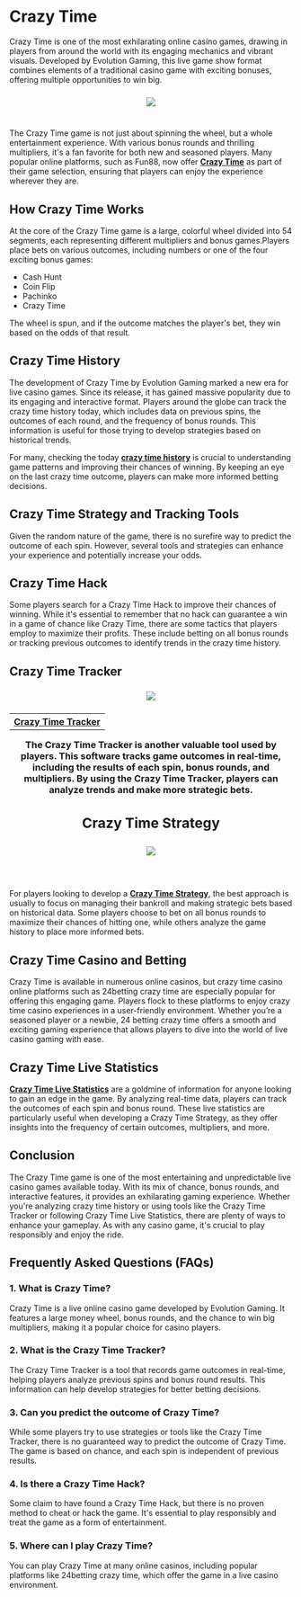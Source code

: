 # Crazy Time<!-- omit in toc -->

Crazy Time is one of the most exhilarating online casino games, drawing in players from around the world with its engaging mechanics and vibrant visuals. Developed by Evolution Gaming, this live game show format combines elements of a traditional casino game with exciting bonuses, offering multiple opportunities to win big.

<h3 align=center>
<img src='https://simiarora.in/wp-content/uploads/2024/09/crazy-time.webp'>
</h3>
<h3 align=center>
<table align=center> <tr>
</tr></table></h3> 

The Crazy Time game is not just about spinning the wheel, but a whole entertainment experience. With various bonus rounds and thrilling multipliers, it's a fan favorite for both new and seasoned players. Many popular online platforms, such as Fun88, now offer <a href="https://link.fun88-india.com/fun88-crazy-time"><b>Crazy Time</b></a> as part of their game selection, ensuring that players can enjoy the experience wherever they are.

<h2>How Crazy Time Works</h2>
At the core of the Crazy Time game is a large, colorful wheel divided into 54 segments, each representing different multipliers and bonus games.Players place bets on various outcomes, including numbers or one of the four exciting bonus games:
<ul>
  
 <li>Cash Hunt </li>
 <li>Coin Flip</li>
 <li>Pachinko</li>
 <li>Crazy Time </li>
</ul>
The wheel is spun, and if the outcome matches the player's bet, they win based on the odds of that result.

<h2>Crazy Time History</h2>

The development of Crazy Time by Evolution Gaming marked a new era for live casino games. Since its release, it has gained massive popularity due to its engaging and interactive format. Players around the globe can track the crazy time history today, which includes data on previous spins, the outcomes of each round, and the frequency of bonus rounds. This information is useful for those trying to develop strategies based on historical trends.

For many, checking the today <a href="https://link.fun88-india.com/blog-crazy-time-history"><b>crazy time history</b></a> is crucial to understanding game patterns and improving their chances of winning. By keeping an eye on the last crazy time outcome, players can make more informed betting decisions.

<h2>Crazy Time Strategy and Tracking Tools</h2>

Given the random nature of the game, there is no surefire way to predict the outcome of each spin. However, several tools and strategies can enhance your experience and potentially increase your odds.

<h2>Crazy Time Hack</h2>

Some players search for a Crazy Time Hack to improve their chances of winning. While it's essential to remember that no hack can guarantee a win in a game of chance like Crazy Time, there are some tactics that players employ to maximize their profits. These include betting on all bonus rounds or tracking previous outcomes to identify trends in the crazy time history.

<h2>Crazy Time Tracker</h2>
<h3 align=center>
<img src='https://www.yolo247.co/blog/wp-content/uploads/2023/03/CrazyTimeTracker.png'>
<h3 align=center>
<table align=center> <tr>
      <th scope="col"><a href="https://link.fun88-india.com/blog-crazy-time-tracker">Crazy Time Tracker</th>
 </tr><table/></h3>

The Crazy Time Tracker is another valuable tool used by players. This software tracks game outcomes in real-time, including the results of each spin, bonus rounds, and multipliers. By using the Crazy Time Tracker, players can analyze trends and make more strategic bets.

<h2>Crazy Time Strategy</h2>

<h3 align=center>
<img src='https://playcrazytime.in/wp-content/uploads/2023/12/Crazy-Time-Strategy.webp'>
</h3>
<h3 align=center>
<table align=center> <tr>
</tr></table></h3> 

For players looking to develop a <a href="https://link.fun88-india.com/blog-crazy-time-strategy-and-tips"><b>Crazy Time Strategy</b></a>, the best approach is usually to focus on managing their bankroll and making strategic bets based on historical data. Some players choose to bet on all bonus rounds to maximize their chances of hitting one, while others analyze the game history to place more informed bets.

<h2>Crazy Time Casino and Betting</h2>

Crazy Time is available in numerous online casinos, but crazy time casino online platforms such as 24betting crazy time are especially popular for offering this engaging game. Players flock to these platforms to enjoy crazy time casino experiences in a user-friendly environment. Whether you’re a seasoned player or a newbie, 24 betting crazy time offers a smooth and exciting gaming experience that allows players to dive into the world of live casino gaming with ease.

<h2>Crazy Time Live Statistics</h2>

<a href="https://link.fun88-india.com/blog-crazy-time-statistics"><b>Crazy Time Live Statistics</b></a> are a goldmine of information for anyone looking to gain an edge in the game. By analyzing real-time data, players can track the outcomes of each spin and bonus round. These live statistics are particularly useful when developing a Crazy Time Strategy, as they offer insights into the frequency of certain outcomes, multipliers, and more.

<h2>Conclusion</h2>
The Crazy Time game is one of the most entertaining and unpredictable live casino games available today. With its mix of chance, bonus rounds, and interactive features, it provides an exhilarating gaming experience. Whether you're analyzing crazy time history or using tools like the Crazy Time Tracker or following Crazy Time Live Statistics, there are plenty of ways to enhance your gameplay. As with any casino game, it's crucial to play responsibly and enjoy the ride.


<h2>Frequently Asked Questions (FAQs)</h2>

<h3>1. What is Crazy Time?</h3>
Crazy Time is a live online casino game developed by Evolution Gaming. It features a large money wheel, bonus rounds, and the chance to win big multipliers, making it a popular choice for casino players.

<h3>2. What is the Crazy Time Tracker?</h3>
The Crazy Time Tracker is a tool that records game outcomes in real-time, helping players analyze previous spins and bonus round results. This information can help develop strategies for better betting decisions.

<h3>3. Can you predict the outcome of Crazy Time?</h3>
While some players try to use strategies or tools like the Crazy Time Tracker, there is no guaranteed way to predict the outcome of Crazy Time. The game is based on chance, and each spin is independent of previous results.

<h3>4. Is there a Crazy Time Hack?</h3>
Some claim to have found a Crazy Time Hack, but there is no proven method to cheat or hack the game. It's essential to play responsibly and treat the game as a form of entertainment.

<h3>5. Where can I play Crazy Time?</h3>
You can play Crazy Time at many online casinos, including popular platforms like 24betting crazy time, which offer the game in a live casino environment.
